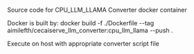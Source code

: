 Source code for CPU_LLM_LLAMA Converter docker container

Docker is built by:
docker build -f ./Dockerfile --tag aimilefth/cecaiserve_llm_converter:cpu_llm_llama --push .

Execute on host with appropriate converter script file